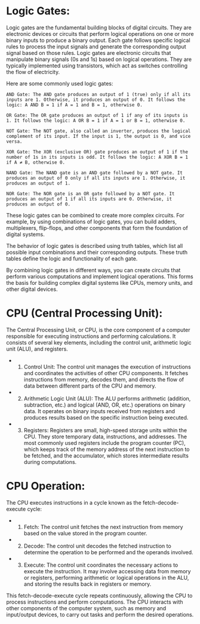# Logic Gates:
Logic gates are the fundamental building blocks of digital circuits. They are electronic devices or circuits that perform logical operations on one or more binary inputs to produce a binary output.  Each gate follows specific logical rules to process the input signals and generate the corresponding output signal based on those rules.
Logic gates are electronic circuits that manipulate binary signals (0s and 1s) based on logical operations. They are typically implemented using transistors, which act as switches controlling the flow of electricity.

Here are some commonly used logic gates:

    AND Gate: The AND gate produces an output of 1 (true) only if all its inputs are 1. Otherwise, it produces an output of 0. It follows the logic: A AND B = 1 if A = 1 and B = 1, otherwise 0.

    OR Gate: The OR gate produces an output of 1 if any of its inputs is 1. It follows the logic: A OR B = 1 if A = 1 or B = 1, otherwise 0.

    NOT Gate: The NOT gate, also called an inverter, produces the logical complement of its input. If the input is 1, the output is 0, and vice versa.

    XOR Gate: The XOR (exclusive OR) gate produces an output of 1 if the number of 1s in its inputs is odd. It follows the logic: A XOR B = 1 if A ≠ B, otherwise 0.

    NAND Gate: The NAND gate is an AND gate followed by a NOT gate. It produces an output of 0 only if all its inputs are 1. Otherwise, it produces an output of 1.

    NOR Gate: The NOR gate is an OR gate followed by a NOT gate. It produces an output of 1 if all its inputs are 0. Otherwise, it produces an output of 0.

These logic gates can be combined to create more complex circuits. For example, by using combinations of logic gates, you can build adders, multiplexers, flip-flops, and other components that form the foundation of digital systems.

The behavior of logic gates is described using truth tables, which list all possible input combinations and their corresponding outputs. These truth tables define the logic and functionality of each gate.

By combining logic gates in different ways, you can create circuits that perform various computations and implement logical operations. This forms the basis for building complex digital systems like CPUs, memory units, and other digital devices.

# CPU (Central Processing Unit):
The Central Processing Unit, or CPU, is the core component of a computer responsible for executing instructions and performing calculations. It consists of several key elements, including the control unit, arithmetic logic unit (ALU), and registers.

- 1. Control Unit: The control unit manages the execution of instructions and coordinates the activities of other CPU components. It fetches instructions from memory, decodes them, and directs the flow of data between different parts of the CPU and memory.

- 2. Arithmetic Logic Unit (ALU): The ALU performs arithmetic (addition, subtraction, etc.) and logical (AND, OR, etc.) operations on binary data. It operates on binary inputs received from registers and produces results based on the specific instruction being executed.

- 3. Registers: Registers are small, high-speed storage units within the CPU. They store temporary data, instructions, and addresses. The most commonly used registers include the program counter (PC), which keeps track of the memory address of the next instruction to be fetched, and the accumulator, which stores intermediate results during computations.

# CPU Operation:
The CPU executes instructions in a cycle known as the fetch-decode-execute cycle:

- 1. Fetch: The control unit fetches the next instruction from memory based on the value stored in the program counter.

- 2. Decode: The control unit decodes the fetched instruction to determine the operation to be performed and the operands involved.

- 3. Execute: The control unit coordinates the necessary actions to execute the instruction. It may involve accessing data from memory or registers, performing arithmetic or logical operations in the ALU, and storing the results back in registers or memory.

This fetch-decode-execute cycle repeats continuously, allowing the CPU to process instructions and perform computations. The CPU interacts with other components of the computer system, such as memory and input/output devices, to carry out tasks and perform the desired operations.
